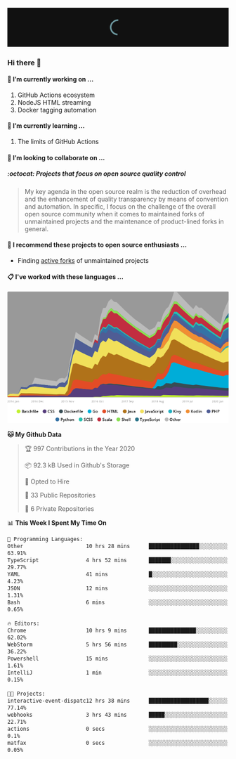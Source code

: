 [![Codersrank](assets/img/badge.png)](https://profile.codersrank.io/user/matfax)

### Hi there 👋

#### 🔭 I’m currently working on ...

1. GitHub Actions ecosystem
1. NodeJS HTML streaming
1. Docker tagging automation

#### 🌱 I’m currently learning ...

1. The limits of GitHub Actions

#### 👯 I’m looking to collaborate on ...

##### :octocat: Projects that focus on open source quality control
> My key agenda in the open source realm is the reduction of overhead and the enhancement of quality transparency by means of convention and automation. In specific, I focus on the challenge of the overall open source community when it comes to maintained forks of unmaintained projects and the maintenance of product-lined forks in general.

#### :rocket: I recommend these projects to open source enthusiasts ...

* Finding [active forks](https://github.com/techgaun/active-forks) of unmaintained projects

#### :clipboard: I've worked with these languages ...

[![Codersrank](assets/img/languages.png)](https://profile.codersrank.io/user/matfax)

<!--START_SECTION:waka-->
**🐱 My Github Data** 

> 🏆 997 Contributions in the Year 2020
 > 
> 📦 92.3 kB Used in Github's Storage 
 > 
> 💼 Opted to Hire
 > 
> 📜 33 Public Repositories
 > 
> 🔑 6 Private Repositories 

📊 **This Week I Spent My Time On** 

```text
💬 Programming Languages: 
Other                    10 hrs 28 mins      ████████████████░░░░░░░░░   63.91% 
TypeScript               4 hrs 52 mins       ███████░░░░░░░░░░░░░░░░░░   29.77% 
YAML                     41 mins             █░░░░░░░░░░░░░░░░░░░░░░░░   4.23% 
JSON                     12 mins             ░░░░░░░░░░░░░░░░░░░░░░░░░   1.31% 
Bash                     6 mins              ░░░░░░░░░░░░░░░░░░░░░░░░░   0.65%

🔥 Editors: 
Chrome                   10 hrs 9 mins       ███████████████░░░░░░░░░░   62.02% 
WebStorm                 5 hrs 56 mins       █████████░░░░░░░░░░░░░░░░   36.22% 
Powershell               15 mins             ░░░░░░░░░░░░░░░░░░░░░░░░░   1.61% 
IntelliJ                 1 min               ░░░░░░░░░░░░░░░░░░░░░░░░░   0.15%

🐱‍💻 Projects: 
interactive-event-dispatc12 hrs 38 mins      ███████████████████░░░░░░   77.14% 
webhooks                 3 hrs 43 mins       █████░░░░░░░░░░░░░░░░░░░░   22.71% 
actions                  0 secs              ░░░░░░░░░░░░░░░░░░░░░░░░░   0.1% 
matfax                   0 secs              ░░░░░░░░░░░░░░░░░░░░░░░░░   0.05%

```


<!--END_SECTION:waka-->

<!--
**matfax/matfax** is a ✨ _special_ ✨ repository because its `README.md` (this file) appears on your GitHub profile.

Here are some ideas to get you started:

- 🔭 I’m currently working on ...
- 🌱 I’m currently learning ...
- 👯 I’m looking to collaborate on ...
- 🤔 I’m looking for help with ...
- 💬 Ask me about ...
- 📫 How to reach me: ...
- 😄 Pronouns: ...
- ⚡ Fun fact: ...
-->
